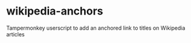 # wikipedia-anchors
Tampermonkey userscript to add an anchored link to titles on Wikipedia articles
